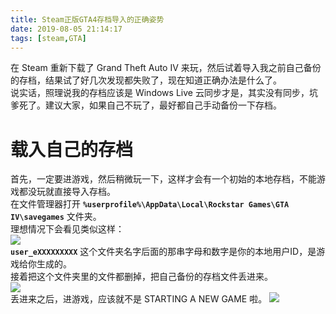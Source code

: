 ```yaml
---
title: Steam正版GTA4存档导入的正确姿势
date: 2019-08-05 21:14:17
tags: [steam,GTA]
---
```

在 Steam 重新下载了 Grand Theft Auto IV 来玩，然后试着导入我之前自己备份的存档，结果试了好几次发现都失败了，现在知道正确办法是什么了。  
说实话，照理说我的存档应该是 Windows Live 云同步才是，其实没有同步，坑爹死了。建议大家，如果自己不玩了，最好都自己手动备份一下存档。  

# 载入自己的存档

首先，一定要进游戏，然后稍微玩一下，这样才会有一个初始的本地存档，不能游戏都没玩就直接导入存档。  
在文件管理器打开 **```%userprofile%\AppData\Local\Rockstar Games\GTA IV\savegames```** 文件夹。  
理想情况下会看见类似这样：  
![](https://s2.ax1x.com/2019/08/05/eRYRPA.png)  
**```user_eXXXXXXXXX```** 这个文件夹名字后面的那串字母和数字是你的本地用户ID，是游戏给你生成的。  
接着把这个文件夹里的文件都删掉，把自己备份的存档文件丢进来。  
![](https://s2.ax1x.com/2019/08/05/eRtKde.png)  
丢进来之后，进游戏，应该就不是 STARTING A NEW GAME 啦。
![](https://s2.ax1x.com/2019/08/05/eRUEDK.png)  
